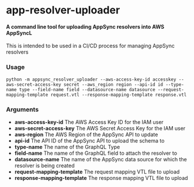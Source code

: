 # app-resolver-uploader

#### A command line tool for uploading AppSync resolvers into AWS AppSyncL

This is intended to be used in a CI/CD process for managing AppSync resolvers

### Usage
```
python -m appsync_resolver_uploader --aws-access-key-id accesskey --aws-secret-access-key secret --aws_region region --api-id id --type-name type --field-name field --datasource-name datasource --request-mapping-template request.vtl --response-mapping-template response.vtl 
```

### Arguments
- **aws-access-key-id** The AWS Access Key ID for the IAM user
- **aws-secret-access-key** The AWS Secret Access Key for the IAM user
- **aws-region** The AWS Region of the AppSync API to update
- **api-id** The API ID of the AppSync API to upload the schema to
- **type-name** The name of the GraphQL Type
- **field-name** The name of the GraphQL field to attach the resolver to
- **datasource-name** The name of the AppSync data source for which the resolver is being created
- **request-mapping-template** The request mapping VTL file to upload
- **response-mapping-template** The response mapping VTL file to upload
